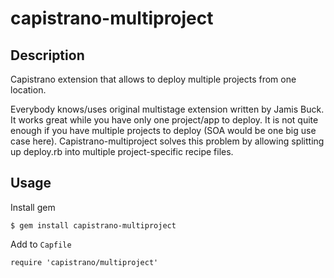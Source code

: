# capistrano-multiproject

## Description

Capistrano extension that allows to deploy multiple projects from one location.

Everybody knows/uses original multistage extension written by Jamis Buck. It works great while you have only one project/app to deploy.
It is not quite enough if you have multiple projects to deploy (SOA would be one big use case here). Capistrano-multiproject solves this problem by allowing splitting up deploy.rb into multiple project-specific recipe files.

## Usage

Install gem

    $ gem install capistrano-multiproject


Add to `Capfile`

    require 'capistrano/multiproject'
